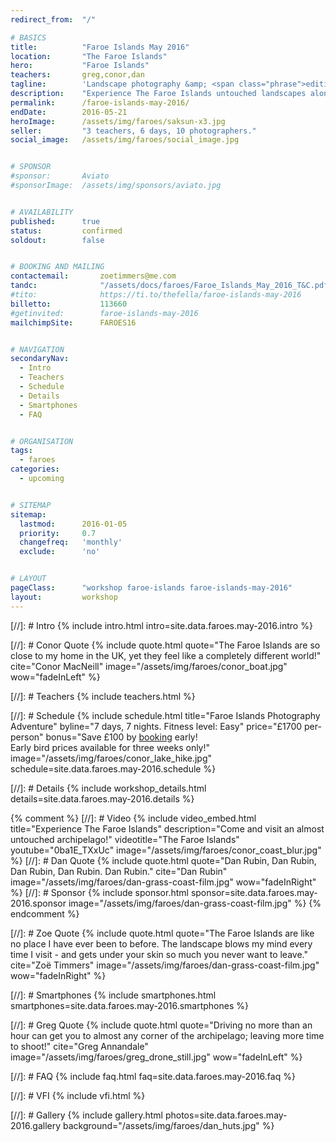 ```yaml
---
redirect_from: 	"/"

# BASICS
title: 			"Faroe Islands May 2016"
location: 		"The Faroe Islands"
hero: 			"Faroe Islands"
teachers: 		greg,conor,dan
tagline: 		'Landscape photography &amp; <span class="phrase">editing workshop</span>'
description: 	"Experience The Faroe Islands untouched landscapes alongside experienced photographers. Then learn how to make your images look amazing."
permalink: 		/faroe-islands-may-2016/
endDate: 		2016-05-21
heroImage: 		/assets/img/faroes/saksun-x3.jpg
seller: 		"3 teachers, 6 days, 10 photographers."
social_image: 	/assets/img/faroes/social_image.jpg


# SPONSOR
#sponsor: 		Aviato
#sponsorImage: 	/assets/img/sponsors/aviato.jpg


# AVAILABILITY
published: 		true
status: 		confirmed
soldout: 		false


# BOOKING AND MAILING
contactemail: 		zoetimmers@me.com
tandc: 				"/assets/docs/faroes/Faroe_Islands_May_2016_T&C.pdf"
#tito: 				https://ti.to/thefella/faroe-islands-may-2016
billetto: 			113660
#getinvited: 		faroe-islands-may-2016
mailchimpSite: 		FAROES16


# NAVIGATION
secondaryNav:
  - Intro
  - Teachers
  - Schedule
  - Details
  - Smartphones
  - FAQ


# ORGANISATION
tags:
  - faroes
categories:
  - upcoming


# SITEMAP
sitemap:
  lastmod: 		2016-01-05
  priority: 	0.7
  changefreq: 	'monthly'
  exclude: 		'no'


# LAYOUT
pageClass: 		"workshop faroe-islands faroe-islands-may-2016"
layout: 		workshop
---
```



[//]: # Intro
{% include intro.html intro=site.data.faroes.may-2016.intro %}


[//]: # Conor Quote
{% include quote.html quote="The Faroe Islands are so close to my home in the UK, yet they feel like a completely different world!" cite="Conor MacNeill" image="/assets/img/faroes/conor_boat.jpg" wow="fadeInLeft" %}


[//]: # Teachers
{% include teachers.html %}


[//]: # Schedule
{% include schedule.html title="Faroe Islands Photography Adventure" byline="7 days, 7 nights. Fitness level: Easy" price="&pound;1700 per-person" bonus="Save &pound;100 by [booking](#booking) early! <br/> Early bird prices available for three weeks only!" image="/assets/img/faroes/conor_lake_hike.jpg" schedule=site.data.faroes.may-2016.schedule %}


[//]: # Details
{% include workshop_details.html details=site.data.faroes.may-2016.details %}


{% comment %}
[//]: # Video
{% include video_embed.html title="Experience The Faroe Islands" description="Come and visit an almost untouched archipelago!" videotitle="The Faroe Islands" youtube="0ba1E_TXxUc" image="/assets/img/faroes/conor_coast_blur.jpg" %}
[//]: # Dan Quote
{% include quote.html quote="Dan Rubin, Dan Rubin, Dan Rubin, Dan Rubin. Dan Rubin." cite="Dan Rubin" image="/assets/img/faroes/dan-grass-coast-film.jpg" wow="fadeInRight" %}
[//]: # Sponsor
{% include sponsor.html sponsor=site.data.faroes.may-2016.sponsor image="/assets/img/faroes/dan-grass-coast-film.jpg" %}
{% endcomment %}


[//]: # Zoe Quote
{% include quote.html quote="The Faroe Islands are like no place I have ever been to before. The landscape blows my mind every time I visit - and gets under your skin so much you never want to leave." cite="Zoë Timmers" image="/assets/img/faroes/dan-grass-coast-film.jpg" wow="fadeInRight" %}

[//]: # Smartphones
{% include smartphones.html smartphones=site.data.faroes.may-2016.smartphones %}


[//]: # Greg Quote
{% include quote.html quote="Driving no more than an hour can get you to almost any corner of the archipelago; leaving more time to shoot!" cite="Greg Annandale" image="/assets/img/faroes/greg_drone_still.jpg" wow="fadeInLeft" %}


[//]: # FAQ
{% include faq.html faq=site.data.faroes.may-2016.faq %}

[//]: # VFI
{% include vfi.html %}

[//]: # Gallery
{% include gallery.html photos=site.data.faroes.may-2016.gallery background="/assets/img/faroes/dan_huts.jpg" %}
